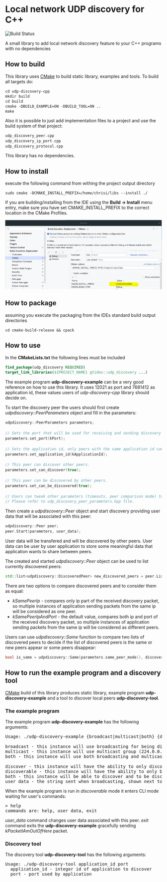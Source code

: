 # Local network UDP discovery for C++

![Build Status](https://jenkins.gtidev.net/buildStatus/icon?job=udp-discovery)

A small library to add local network discovery feature to your C++ programs with no dependencies

## How to build
This library uses [CMake](https://cmake.org/) to build static library, examples and tools. To build all targets do:
```shell
cd udp-discovery-cpp
mkdir build
cd build
cmake -DBUILD_EXAMPLE=ON -DBUILD_TOOL=ON ..
make
```

Also it is possible to just add implementation files to a project and use the build system of that project:
```c++
udp_discovery_peer.cpp
udp_discovery_ip_port.cpp
udp_discovery_protocol.cpp
```

This library has no dependencies.

## How to install

execute the following command from withing the project output directory

```shell
sudo cmake -DCMAKE_INSTALL_PREFIX=/home/chrisi/libs --install ./
```

If you are building/installing from the IDE using the **Build -> Install** menu entry,
make sure you have set CMAKE_INSTALL_PREFIX to the correct location in the CMake Profiles.

![](docs/cmake_settings.png)

## How to package

assuming you execute the packaging from the IDEs standard build output directories

```shell
cd cmake-build-release && cpack
```

## How to use

In the **CMakeLists.txt** the following lines must be included

```cmake
find_package(udp_discovery REQUIRED)
target_link_libraries(${PROJECT_NAME} gtidev::udp_discovery ...)
```

The example program **udp-discovery-example** can be a very good reference on how to use this library. It uses 12021 as port and 7681412 as application id, these values users of *udp-discovery-cpp* library should decide on.

To start the discovery peer the users should first create *udpdiscovery::PeerParameters* object and fill in the parameters:
```cpp
udpdiscovery::PeerParameters parameters;

// Sets the port that will be used for receiving and sending discovery packets.
parameters.set_port(kPort);

// Sets the application id, only peers with the same application id can be discovered.
parameters.set_application_id(kApplicationId);

// This peer can discover other peers.
parameters.set_can_discover(true);

// This peer can be discovered by other peers.
parameters.set_can_be_discovered(true);

// Users can tweak other parameters (timeouts, peer comparison mode) to fit their needs.
// Please refer to udp_discovery_peer_parameters.hpp file.
```

Then create a *udpdiscovery::Peer* object and start discovery providing user data that will be associated with this peer:
```cpp
udpdiscovery::Peer peer;
peer.Start(parameters, user_data);
```

User data will be transfered and will be discovered by other peers. User data can be user by user application to store some meaningful data that application wants to share between peers.

The created and started *udpdiscovery::Peer* object can be used to list currently discovered peers:
```cpp
std::list<udpdiscovery::DiscoveredPeer> new_discovered_peers = peer.ListDiscovered();
```

There are two options to compare discovered peers and to consider them as equal:
* *kSamePeerIp* - compares only ip part of the received discovery packet, so multiple instances of application sending packets from the same ip will be considered as one peer.
* *kSamePeerIpAndPort* - the default value, compares both ip and port of the received discovery packet, so multiple instances of application sending packets from the same ip will be considered as different peers.

Users can use *udpdiscovery::Same* function to compare two lists of discovered peers to decide if the list of discovered peers is the same or new peers appear or some peers disappear:
```cpp
bool is_same = udpdiscovery::Same(parameters.same_peer_mode(), discovered_peers, new_discovered_peers);
```

## How to run the example program and a discovery tool
[CMake](https://cmake.org/) build of this library produces static library, example program **udp-discovery-example** and a tool to discover local peers **udp-discovery-tool**.

<a name="example_program"/>

### The example program

The example program **udp-discovery-example** has the following arguments:
<pre>
Usage: ./udp-discovery-example {broadcast|multicast|both} {discover|discoverable|both} [user_data]

broadcast - this instance will use broadcasting for being discovered by others
multicast - this instance will use multicast group (224.0.0.123) for discovery
both - this instance will use both broadcasting and multicast group (224.0.0.123) for discovery

discover - this instance will have the ability to only discover other instances
discoverable - this instance will have the ability to only be discovered by other instances
both - this instance will be able to discover and to be discovered by other instances
user_data - the string sent when broadcasting, shown next to peer's IP
</pre>

When the example program is run in *discoverable* mode it enters CLI mode waiting for user's commands:
<pre>
> help
commands are: help, user_data, exit
</pre>

*user_data* command changes user data associated with this peer.
*exit* command exits the **udp-discovery-example** gracefully sending *kPacketIAmOutOfHere* packet.

### Discovery tool

The discovery tool **udp-discovery-tool** has the following arguments:
<pre>
Usage: ./udp-discovery-tool application_id port
  application_id - integer id of application to discover
  port - port used by application
</pre>
